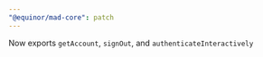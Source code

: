 ```yaml
---
"@equinor/mad-core": patch
---
```


Now exports `getAccount`, `signOut`, and `authenticateInteractively`
